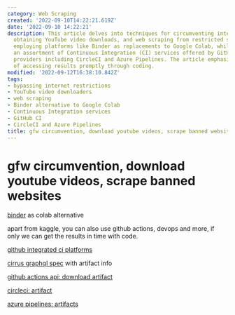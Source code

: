 ```yaml
---
category: Web Scraping
created: '2022-09-10T14:22:21.619Z'
date: '2022-09-10 14:22:21'
description: This article delves into techniques for circumventing internet limitations,
  obtaining YouTube video downloads, and web scraping from restricted sites. It suggests
  employing platforms like Binder as replacements to Google Colab, while also examining
  an assortment of Continuous Integration (CI) services offered by GitHub and other
  providers including CircleCI and Azure Pipelines. The article emphasizes the significance
  of accessing results promptly through coding.
modified: '2022-09-12T16:38:10.842Z'
tags:
- bypassing internet restrictions
- YouTube video downloaders
- web scraping
- Binder alternative to Google Colab
- Continuous Integration services
- GitHub CI
- CircleCI and Azure Pipelines
title: gfw circumvention, download youtube videos, scrape banned websites
---
```


# gfw circumvention, download youtube videos, scrape banned websites

[binder](https://mybinder.org/) as colab alternative

apart from kaggle, you can also use github actions, devops and more, if only we can get the results in time with code.

[github integrated ci platforms](https://github.com/marketplace?category=continuous-integration)

[cirrus graphql spec](https://github.com/cirruslabs/cirrus-ci-web/blob/master/schema.gql) with artifact info

[github actions api: download artifact](https://docs.github.com/en/rest/actions/artifacts#download-an-artifact)

[circleci: artifact](https://circleci.com/docs/api/v1/index.html#artifacts)

[azure pipelines: artifacts](https://docs.microsoft.com/en-us/rest/api/azure/devops/pipelines/artifacts?view=azure-devops-rest-6.0)
